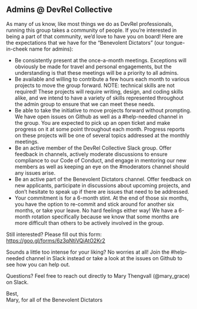 ## Admins @ DevRel Collective

As many of us know, like most things we do as DevRel professionals, running this group takes a community of people. If you’re interested in being a part of that community, we’d love to have you on board! Here are the expectations that we have for the “Benevolent Dictators” (our tongue-in-cheek name for admins):

* Be consistently present at the once-a-month meetings. Exceptions will obviously be made for travel and personal engagements, but the understanding is that these meetings will be a priority to all admins.
* Be available and willing to contribute a few hours each month to various projects to move the group forward. NOTE: technical skills are not required! These projects will require writing, design, and coding skills alike, and we intend to have a variety of skills represented throughout the admin group to ensure that we can meet these needs.
* Be able to take the initiative to move projects forward without prompting. We have open issues on Github as well as a #help-needed channel in the group. You are expected to pick up an open ticket and make progress on it at some point throughout each month. Progress reports on these projects will be one of several topics addressed at the monthly meetings.
* Be an active member of the DevRel Collective Slack group. Offer feedback in channels, actively moderate discussions to ensure compliance to our Code of Conduct, and engage in mentoring our new members as well as keeping an eye on the #moderators channel should any issues arise.
* Be an active part of the Benevolent Dictators channel. Offer feedback on new applicants, participate in discussions about upcoming projects, and don’t hesitate to speak up if there are issues that need to be addressed.
* Your commitment is for a 6-month stint. At the end of those six months, you have the option to re-commit and stick around for another six months, or take your leave. No hard feelings either way! We have a 6-month rotation specifically because we know that some months are more difficult than others to be actively involved in the group.

Still interested? Please fill out this form: https://goo.gl/forms/6z3qNtiVQiAtO2Kr2

Sounds a little too intense for your liking? No worries at all! Join the #help-needed channel in Slack instead or take a look at the issues on Github to see how you can help out.

Questions? Feel free to reach out directly to Mary Thengvall (@mary_grace) on Slack.

Best,  
Mary, for all of the Benevolent Dictators
